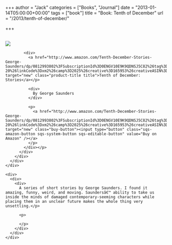 +++
author = "Jack"
categories = ["Books", "Journal"]
date = "2013-01-14T05:00:00+00:00"
tags = ["book"]
title = "Book: Tenth of December"
url = "/2013/tenth-of-december/"

+++

<div>
  <div>
    <div>
      <div>
        <div>
          <div>
            <div>
              <a href="http://www.amazon.com/Tenth-December-Stories-George-Saunders/dp/0812993802%3FSubscriptionId%3D0ENGV10E9K9QDNSJ5C82%26tag%3Djackbaty-20%26linkCode%3Dxm2%26camp%3D2025%26creative%3D165953%26creativeASIN%3D0812993802" target="new"><br /> <img src="https://ecx.images-amazon.com/images/I/41J%2BCVyTftL.jpg" /><br /> </a>
            </div>
            
            <div>
              <a href="http://www.amazon.com/Tenth-December-Stories-George-Saunders/dp/0812993802%3FSubscriptionId%3D0ENGV10E9K9QDNSJ5C82%26tag%3Djackbaty-20%26linkCode%3Dxm2%26camp%3D2025%26creative%3D165953%26creativeASIN%3D0812993802" target="new" class="product-title title">Tenth of December: Stories</a></p> 
              
              <div>
                By George Saunders
              </div>
              
              <p>
                <a href="http://www.amazon.com/Tenth-December-Stories-George-Saunders/dp/0812993802%3FSubscriptionId%3D0ENGV10E9K9QDNSJ5C82%26tag%3Djackbaty-20%26linkCode%3Dxm2%26camp%3D2025%26creative%3D165953%26creativeASIN%3D0812993802" target="new" class="buy-button"><input type="button" class="sqs-amazon-button sqs-system-button sqs-editable-button" value="Buy on Amazon" /></a>
              </p>
            </div></p>
          </div>
        </div>
      </div>
    </div>
    
    <div>
      <div>
        <div>
          A series of short stories by George Saunders. I found it amazing, funny, weird, and moving. Saundersâ€™ ability to take us inside the minds of damaged contemporary-seeming characters while placing them in an unclear future makes the whole thing very unsettling.</p> 
          
          <p>
             
          </p>
        </div>
      </div>
    </div>
  </div>
</div>